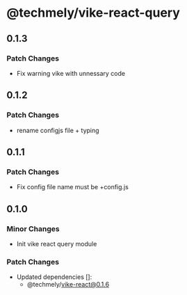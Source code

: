 # @techmely/vike-react-query

## 0.1.3

### Patch Changes

- Fix warning vike with unnessary code

## 0.1.2

### Patch Changes

- rename configjs file + typing

## 0.1.1

### Patch Changes

- Fix config file name must be +config.js

## 0.1.0

### Minor Changes

- Init vike react query module

### Patch Changes

- Updated dependencies []:
  - @techmely/vike-react@0.1.6

